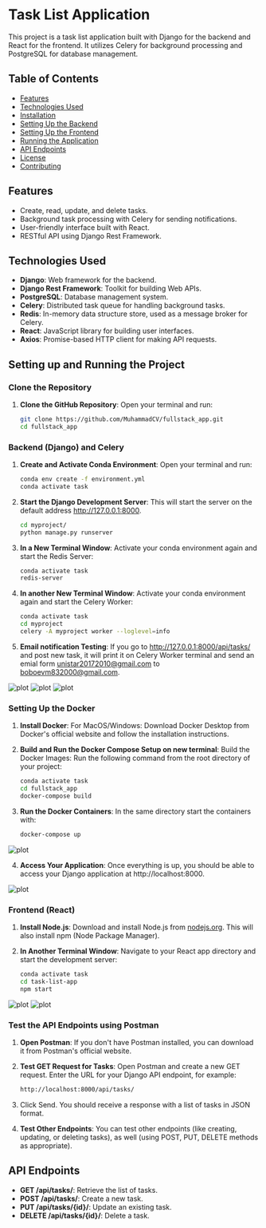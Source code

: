 # Task List Application

This project is a task list application built with Django for the backend and React for the frontend. It utilizes Celery for background processing and PostgreSQL for database management.

## Table of Contents

- [Features](#features)
- [Technologies Used](#technologies-used)
- [Installation](#installation)
- [Setting Up the Backend](#setting-up-the-backend)
- [Setting Up the Frontend](#setting-up-the-frontend)
- [Running the Application](#running-the-application)
- [API Endpoints](#api-endpoints)
- [License](#license)
- [Contributing](#contributing)

## Features

- Create, read, update, and delete tasks.
- Background task processing with Celery for sending notifications.
- User-friendly interface built with React.
- RESTful API using Django Rest Framework.

## Technologies Used

- **Django**: Web framework for the backend.
- **Django Rest Framework**: Toolkit for building Web APIs.
- **PostgreSQL**: Database management system.
- **Celery**: Distributed task queue for handling background tasks.
- **Redis**: In-memory data structure store, used as a message broker for Celery.
- **React**: JavaScript library for building user interfaces.
- **Axios**: Promise-based HTTP client for making API requests.

Setting up and Running the Project
----------------------------------

### Clone the Repository

1. **Clone the GitHub Repository**:
   Open your terminal and run:
   ```bash
   git clone https://github.com/MuhammadCV/fullstack_app.git
   cd fullstack_app

### Backend (Django) and Celery

1. **Create and Activate Conda Environment**: Open your terminal and run:

   ```bash
   conda env create -f environment.yml
   conda activate task

2. **Start the Django Development Server**: This will start the server on the default address http://127.0.0.1:8000.
   
   ```bash
   cd myproject/
   python manage.py runserver

3. **In a New Terminal Window**: Activate your conda environment again and start the Redis Server:

   ```bash
   conda activate task
   redis-server


4. **In another New Terminal Window**: Activate your conda environment again and start the Celery Worker:

   ```bash
   conda activate task
   cd myproject
   celery -A myproject worker --loglevel=info

5. **Email notification Testing**: If you go to http://127.0.0.1:8000/api/tasks/ and post new task, it will print it on Celery Worker terminal and send an emial form unistar20172010@gmail.com to boboevm832000@gmail.com.

![plot](./1.png)
![plot](./2.png)
![plot](./3.png)
   
### Setting Up the Docker

1. **Install Docker**: For MacOS/Windows: Download Docker Desktop from Docker's official website and follow the installation instructions.
    
2. **Build and Run the Docker Compose Setup on new terminal**: Build the Docker Images: Run the following command from the root directory of your project:

   ```bash
   conda activate task
   cd fullstack_app
   docker-compose build

3. **Run the Docker Containers**: In the same directory start the containers with:

   ```bash
   docker-compose up

![plot](./4.png)
   
4. **Access Your Application**: Once everything is up, you should be able to access your Django application at http://localhost:8000.

![plot](./5.png)


### Frontend (React)

1. **Install Node.js**: Download and install Node.js from [nodejs.org](https://nodejs.org/). This will also install npm (Node Package Manager).

3. **In Another Terminal Window**: Navigate to your React app directory and start the development server:

   ```bash
   conda activate task
   cd task-list-app
   npm start

![plot](./6.png)
![plot](./7.png)

### Test the API Endpoints using Postman
1. **Open Postman**: If you don't have Postman installed, you can download it from Postman's official website.

2. **Test GET Request for Tasks**: Open Postman and create a new GET request. Enter the URL for your Django API endpoint, for example:
   ```bash
   http://localhost:8000/api/tasks/

3. Click Send. You should receive a response with a list of tasks in JSON format.

4. **Test Other Endpoints**: You can test other endpoints (like creating, updating, or deleting tasks), as well (using POST, PUT, DELETE methods as appropriate).


API Endpoints
-------------

-   **GET /api/tasks/**: Retrieve the list of tasks.
-   **POST /api/tasks/**: Create a new task.
-   **PUT /api/tasks/{id}/**: Update an existing task.
-   **DELETE /api/tasks/{id}/**: Delete a task.
